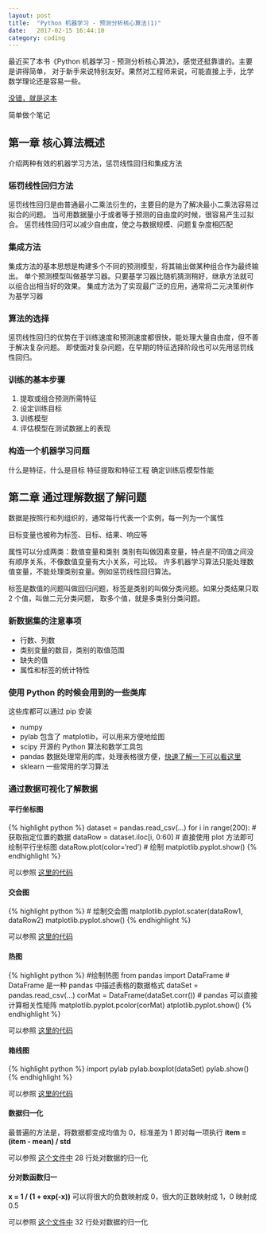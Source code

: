 ```yaml
---
layout: post
title:  "Python 机器学习 - 预测分析核心算法(1)"
date:   2017-02-15 16:44:10
category: coding
---
```


最近买了本书《Python 机器学习 - 预测分析核心算法》，感觉还挺靠谱的。主要是讲得简单，
对于新手来说特别友好。果然对工程师来说，可能直接上手，比学数学理论还是容易一些。

[没错，就是这本](https://item.jd.com/12020697.html)

简单做个笔记

## 第一章 核心算法概述
介绍两种有效的机器学习方法，惩罚线性回归和集成方法

### 惩罚线性回归方法
惩罚线性回归是由普通最小二乘法衍生的，主要目的是为了解决最小二乘法容易过拟合的问题。
当可用数据量小于或者等于预测的自由度的时候，很容易产生过拟合。
惩罚线性回归可以减少自由度，使之与数据规模、问题复杂度相匹配

### 集成方法
集成方法的基本思想是构建多个不同的预测模型，将其输出做某种组合作为最终输出。
单个预测模型叫做基学习器。只要基学习器比随机猜测稍好，继承方法就可以组合出相当好的效果。
集成方法为了实现最广泛的应用，通常将二元决策树作为基学习器

### 算法的选择
惩罚线性回归的优势在于训练速度和预测速度都很快，能处理大量自由度，但不善于解决复杂问题。
即使面对复杂问题，在早期的特征选择阶段也可以先用惩罚线性回归。

### 训练的基本步骤
1. 提取或组合预测所需特征
2. 设定训练目标
3. 训练模型
4. 评估模型在测试数据上的表现

### 构造一个机器学习问题
什么是特征，什么是目标
特征提取和特征工程
确定训练后模型性能

## 第二章 通过理解数据了解问题
数据是按照行和列组织的，通常每行代表一个实例，每一列为一个属性

目标变量也被称为标签、目标、结果、响应等

属性可以分成两类：数值变量和类别
类别有叫做因素变量，特点是不同值之间没有顺序关系，不像数值变量有大小关系，可比较。
许多机器学习算法只能处理数值变量，不能处理类别变量。例如惩罚线性回归算法。

标签是数值的问题叫做回归问题，标签是类别的叫做分类问题。如果分类结果只取 2 个值，叫做二元分类问题，
取多个值，就是多类别分类问题。

### 新数据集的注意事项
- 行数、列数
- 类别变量的数目，类别的取值范围
- 缺失的值
- 属性和标签的统计特性

### 使用 Python 的时候会用到的一些类库

这些库都可以通过 pip 安装
- numpy
- pylab 包含了 matplotlib，可以用来方便地绘图
- scipy 开源的 Python 算法和数学工具包
- pandas 数据处理常用的库，处理表格很方便，[快速了解一下可以看这里](http://www.cnblogs.com/chaosimple/p/4153083.html)
- sklearn 一些常用的学习算法

### 通过数据可视化了解数据

#### 平行坐标图

{% highlight python %}
    dataset = pandas.read_csv(...)
    for i in range(200):
        # 获取指定位置的数据
        dataRow = dataset.iloc[i, 0:60]
        # 直接使用 plot 方法即可绘制平行坐标图
        dataRow.plot(color=‘red’)
        # 绘制
        matplotlib.pyplot.show()
{% endhighlight %}

可以参照 [这里的代码](https://github.com/Crazydogs/python_machine_learning_example/blob/master/wine/parallelPlot.py)

#### 交会图

{% highlight python %}
    # 绘制交会图
    matplotlib.pyplot.scater(dataRow1, dataRow2)
    matplotlib.pyplot.show()
{% endhighlight %}

可以参照 [这里的代码](https://github.com/Crazydogs/python_machine_learning_example/blob/master/rock/corrPlot.py)

#### 热图

{% highlight python %}
    #绘制热图
    from pandas import DataFrame  # DataFrame 是一种 pandas 中描述表格的数据格式
    dataSet = pandas.read_csv(...)
    corMat = DataFrame(dataSet.corr())    # pandas 可以直接计算相关性矩阵
    matplotlib.pyplot.pcolor(corMat)
    atplotlib.pyplot.show()
{% endhighlight %}

可以参照 [这里的代码](https://github.com/Crazydogs/python_machine_learning_example/blob/master/rock/corrHeatMap.py)

#### 箱线图
{% highlight python %}
    import pylab
    pylab.boxplot(dataSet)
    pylab.show()
{% endhighlight %}

可以参照 [这里的代码](https://github.com/Crazydogs/python_machine_learning_example/blob/master/abalone/boxplot.py)

#### 数据归一化
最普遍的方法是，将数据都变成均值为 0，标准差为 1
即对每一项执行 **item = (item - mean) / std**

可以参照 [这个文件中](https://github.com/Crazydogs/python_machine_learning_example/blob/master/wine/parallelPlot.py) 
28 行处对数据的归一化

#### 分对数函数归一
**x = 1 / (1 + exp(-x))**
可以将很大的负数映射成 0，很大的正数映射成 1，0 映射成 0.5

可以参照 [这个文件中](https://github.com/Crazydogs/python_machine_learning_example/blob/master/wine/parallelPlot.py) 
32 行处对数据的归一化
